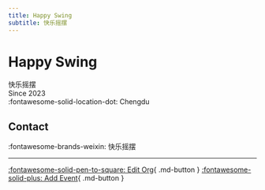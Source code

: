 ```yaml
---
title: Happy Swing
subtitle: 快乐摇摆
---
```


# Happy Swing

快乐摇摆  
Since 2023  
:fontawesome-solid-location-dot: Chengdu  


## Contact

:fontawesome-brands-weixin: 快乐摇摆  

---

[:fontawesome-solid-pen-to-square: Edit Org](https://github.com/swingdance/orgs/issues/new?assignees=&labels=update+org&projects=&template=03-update_entity.yml&title=Update%20Org%3A%20zh_CN%20%E2%80%A2%20Happy%20Swing&region=zh_CN&id=happy-swing&name=Happy%20Swing){ .md-button } [:fontawesome-solid-plus: Add Event](https://github.com/swingdance/events/issues/new?assignees=&labels=add+event&projects=&template=02-add_entity.yml&title=Add%20Event%3A%20zh_CN%20%E2%80%A2%20%3CName%3E&region=zh_CN&province=Sichuan&city=Chengdu&org_id=happy-swing){ .md-button }
